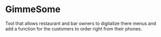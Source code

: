 # GimmeSome
Tool that allows restaurant and bar owners to digitalize there menus and add a function for the customers to order right from their phones.
